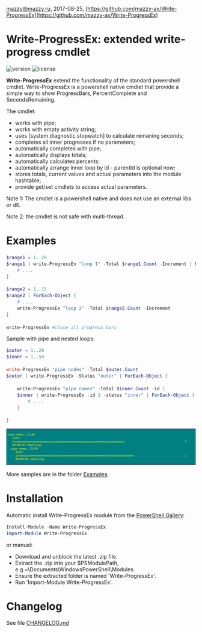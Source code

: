 mazzy@mazzy.ru, 2017-08-25, [https://github.com/mazzy-ax/Write-ProgressEx](https://github.com/mazzy-ax/Write-ProgressEx)

# Write-ProgressEx: extended write-progress cmdlet

![version][version-badge] ![license][license-badge]

**Write-ProgressEx** extend the functionality of the standard powershell cmdlet. Write-ProgressEx is a powershell native cmdlet that provide a simple way to show ProgressBars, PercentComplete and SecondsRemaining.

The cmdlet:

* works with pipe;
* works with empty activity string;
* uses [system.diagnostic.stopwatch] to calculate remaning seconds;
* completes all inner progresses if no parameters;
* automatically completes with pipe;
* automatically displays totals;
* automatically calculates percents;
* automatically arrange inner loop by id - parentId is optional now;
* stores totals, current values and actual parameters into the module hashtable;
* provide get/set cmdlets to access actual parameters.

Note 1: The cmdlet is a powershell native and does not use an external libs or dll.

Note 2: the cmdlet is not safe with multi-thread.

# Examples

```powershell
$range1 = 1..20
$range1 | write-ProgressEx "loop 1" -Total $range1.Count -Increment | ForEach-Object {
    # ....
}

$range2 = 1..15
$range2 | ForEach-Object {
    # ....
    write-ProgressEx "loop 2" -Total $range2.Count -Increment
}

write-ProgressEx #close all progress bars
```

Sample with pipe and nested loops:

```powershell
$outer = 1..20
$inner = 1..50

write-ProgressEx "pipe nodes" -Total $outer.Count
$outer | write-ProgressEx -Status "outer" | ForEach-Object {

    write-ProgressEx "pipe names" -Total $inner.Count -id 1
    $inner | write-ProgressEx -id 1 -status "inner" | ForEach-Object {
        # ....
    }

}
```

![screenshot: Write-ProgressEx](./Media/examples.pipe.png)

More samples are in the folder [Examples].

# Installation

Automatic install Write-ProgressEx module from the [PowerShell Gallery](https://www.powershellgallery.com/packages/write-ProgressEx):

```powershell
Install-Module -Name Write-ProgressEx
Import-Module Write-ProgressEx
```

or manual:

* Download and unblock the latest .zip file.
* Extract the .zip into your $PSModulePath, e.g.~\Documents\WindowsPowerShell\Modules.
* Ensure the extracted folder is named 'Write-ProgressEx'.
* Run 'Import-Module Write-ProgressEx'.

# Changelog

See file [CHANGELOG.md]

[version-badge]: https://img.shields.io/badge/version-0.10-green.svg
[license-badge]: https://img.shields.io/badge/license-MIT-blue.svg
[Examples]: /Examples
[CHANGELOG.md]: /CHANGELOG.md